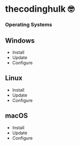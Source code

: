 # thecodinghulk 🤓

### Operating Systems
## Windows
- Install
- Update
- Configure

## Linux
- Install
- Update
- Configure

## macOS
- Install
- Update
- Configure